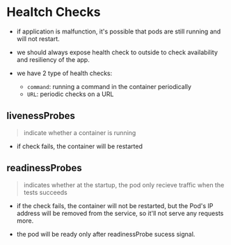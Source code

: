 # Healtch Checks

- if application is malfunction, it's possible that pods are still running and will
not restart.

- we should always expose health check to outside to check availability and 
resiliency of the app.

- we have 2 type of health checks:
    - `command`: running a command in the container periodically
    - `URL`: periodic checks on a URL

## livenessProbes

> indicate whether a container is running

- if check fails, the container will be restarted

## readinessProbes

> indicates whether at the startup, the pod only recieve traffic when the tests succeeds

- if the check fails, the container will not be restarted, but the Pod's IP
address will be removed from the service, so it'll not serve any requests more.

- the pod will be ready only after readinessProbe sucess signal.
